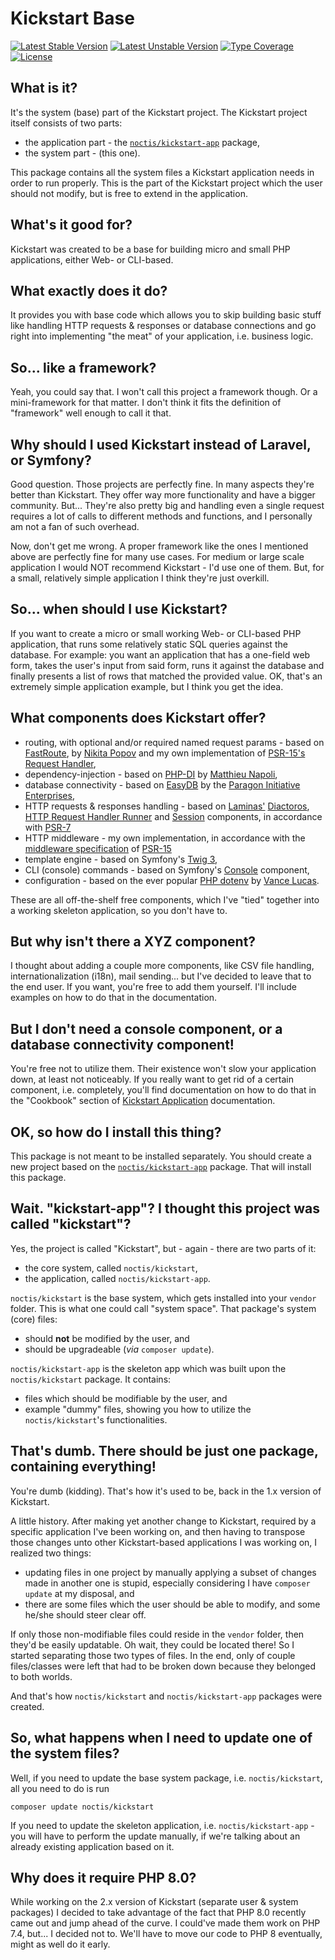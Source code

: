 # Kickstart Base

[![Latest Stable Version](https://poser.pugx.org/noctis/kickstart/v)](//packagist.org/packages/noctis/kickstart)
[![Latest Unstable Version](https://poser.pugx.org/noctis/kickstart/v/unstable)](//packagist.org/packages/noctis/kickstart)
[![Type Coverage](https://shepherd.dev/github/Noctis/kickstart/coverage.svg)](https://shepherd.dev/github/Noctis/kickstart)
[![License](https://poser.pugx.org/noctis/kickstart/license)](//packagist.org/packages/noctis/kickstart)

## What is it?

It's the system (base) part of the Kickstart project. The Kickstart project itself consists of two parts:

* the application part - the [`noctis/kickstart-app`](https://github.com/Noctis/kickstart-app) package,
* the system part - (this one).

This package contains all the system files a Kickstart application needs in order to run properly. This is the part of
the Kickstart project which the user should not modify, but is free to extend in the application.

## What's it good for?

Kickstart was created to be a base for building micro and small PHP applications, either Web- or CLI-based.

## What exactly does it do?

It provides you with base code which allows you to skip building basic stuff like handling HTTP requests & responses or 
database connections and go right into implementing "the meat" of your application, i.e. business logic.

## So... like a framework?

Yeah, you could say that. I won't call this project a framework though. Or a mini-framework for that matter. I don't
think it fits the definition of "framework" well enough to call it that.

## Why should I used Kickstart instead of Laravel, or Symfony?

Good question. Those projects are perfectly fine. In many aspects they're better than Kickstart. They offer way more 
functionality and have a bigger community. But... They're also pretty big and handling even a single request requires a 
lot of calls to different methods and functions, and I personally am not a fan of such overhead.

Now, don't get me wrong. A proper framework like the ones I mentioned above are perfectly fine for many use cases. For 
medium or large scale application I would NOT recommend Kickstart - I'd use one of them. But, for a small, relatively 
simple application I think they're just overkill.

## So... when should I use Kickstart?

If you want to create a micro or small working Web- or CLI-based PHP application, that runs some relatively static SQL 
queries against the database. For example: you want an application that has a one-field web form, takes the user's input 
from said form, runs it against the database and finally presents a list of rows that matched the provided value. OK, 
that's an extremely simple application example, but I think you get the idea.

## What components does Kickstart offer?

* routing, with optional and/or required named request params - based on 
  [FastRoute](https://github.com/nikic/FastRoute), 
  by [Nikita Popov](https://github.com/nikic)
  and my own implementation of [PSR-15's Request Handler](https://www.php-fig.org/psr/psr-15/#11-request-handlers),
* dependency-injection - based on 
  [PHP-DI](https://php-di.org/) 
  by [Matthieu Napoli](https://github.com/mnapoli),
* database connectivity - based on 
  [EasyDB](https://github.com/paragonie/easydb) 
  by the [Paragon Initiative Enterprises](https://paragonie.com/),
* HTTP requests & responses handling - based on 
  [Laminas'](https://symfony.com/) 
  [Diactoros](https://docs.laminas.dev/laminas-diactoros/), 
  [HTTP Request Handler Runner](https://docs.laminas.dev/laminas-httphandlerrunner/) and 
  [Session](https://docs.laminas.dev/laminas-session/)
  components, in accordance with [PSR-7](https://www.php-fig.org/psr/psr-7/)
* HTTP middleware - my own implementation, in accordance with the 
  [middleware specification](https://www.php-fig.org/psr/psr-15/#12-middleware) of 
  [PSR-15](https://www.php-fig.org/psr/psr-15/)
* template engine - based on Symfony's [Twig 3](https://twig.symfony.com/doc/3.x/),
* CLI (console) commands - based on Symfony's 
  [Console](https://symfony.com/doc/5.2/components/console.html) component,
* configuration - based on the ever popular 
  [PHP dotenv](https://github.com/vlucas/phpdotenv) 
  by [Vance Lucas](https://github.com/vlucas).

These are all off-the-shelf free components, which I've "tied" together into a working skeleton application, so you 
don't have to.

## But why isn't there a XYZ component?

I thought about adding a couple more components, like CSV file handling, internationalization (i18n), mail sending... 
but I've decided to leave that to the end user. If you want, you're free to add them yourself. I'll include examples on
how to do that in the documentation.

## But I don't need a console component, or a database connectivity component!

You're free not to utilize them. Their existence won't slow your application down, at least not noticeably. If you 
really want to get rid of a certain component, i.e. completely, you'll find documentation on how to do that in the
"Cookbook" section of [Kickstart Application](https://github.com/Noctis/kickstart-app) documentation. 

## OK, so how do I install this thing?

This package is not meant to be installed separately. You should create a new project based on the
[`noctis/kickstart-app`](https://github.com/Noctis/kickstart-app) package. That will install this package.

## Wait. "kickstart-app"? I thought this project was called "kickstart"?

Yes, the project is called "Kickstart", but - again - there are two parts of it:

* the core system, called `noctis/kickstart`,
* the application, called `noctis/kickstart-app`.

`noctis/kickstart` is the base system, which gets installed into your `vendor` folder. This is what one could call 
"system space". That package's system (core) files:

* should **not** be modified by the user, and
* should be upgradeable (_via_ `composer update`).

`noctis/kickstart-app` is the skeleton app which was built upon the `noctis/kickstart` package. It contains:

* files which should be modifiable by the user, and
* example "dummy" files, showing you how to utilize the `noctis/kickstart`'s functionalities.

## That's dumb. There should be just one package, containing everything!

You're dumb (kidding). That's how it's used to be, back in the 1.x version of Kickstart.

A little history. After making yet another change to Kickstart, required by a specific application I've been working on, 
and then having to transpose those changes unto other Kickstart-based applications I was working on, I realized two things:

* updating files in one project by manually applying a subset of changes made in another one is stupid, especially 
  considering I have `composer update` at my disposal, and
* there are some files which the user should be able to modify, and some he/she should steer clear off.

If only those non-modifiable files could reside in the `vendor` folder, then they'd be easily updatable. Oh wait, they 
could be located there! So I started separating those two types of files. In the end, only of couple files/classes were 
left that had to be broken down because they belonged to both worlds. 

And that's how `noctis/kickstart` and `noctis/kickstart-app` packages were created.

## So, what happens when I need to update one of the system files?

Well, if you need to update the base system package, i.e. `noctis/kickstart`, all you need to do is run 

```shell
composer update noctis/kickstart
```

If you need to update the skeleton application, i.e. `noctis/kickstart-app` - you will have to perform the update 
manually, if we're talking about an already existing application based on it.

## Why does it require PHP 8.0?

While working on the 2.x version of Kickstart (separate user & system packages) I decided to take advantage of the fact 
that PHP 8.0 recently came out and jump ahead of the curve. I could've made them work on PHP 7.4, but... I decided not to.
We'll have to move our code to PHP 8 eventually, might as well do it early.
